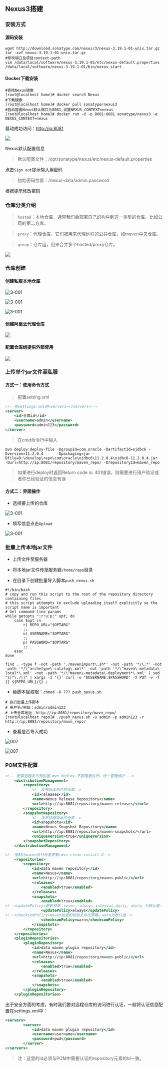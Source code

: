 ## Nexus3搭建

### 安装方式

#### 源码安装

```shell
wget http://download.sonatype.com/nexus/3/nexus-3.19.1-01-unix.tar.gz
tar -xvf nexus-3.19.1-01-unix.tar.gz
#修改端口及项目context-path
vim /data/local/software/nexus-3.19.1-01/etc/nexus-default.properties
/data/local/software/nexus-3.19.1-01/bin/nexus start
```

#### Docker下载安装

```shell
#查找Nexus镜像
[root@localhost home]# docker search Nexus
#下载镜像
[root@localhost home]# docker pull sonatype/nexus3
#启动容器Nexus默认端口为8081,设置NEXUS_CONTEXT=nexus
[root@localhost home]# docker run -d -p 8081:8081 sonatype/nexus3 -e NEXUS_CONTEXT=nexus 
```

启动成功访问：[http://ip:8081](http://ip:8081/)

![](E:\gitbook\source\images\nexus1-001.png)

Nexus默认配置信息

> 默认配置文件：/opt/sonatype/nexus/etc/nexus-default.properties

点击`Sign out`提示输入用密码

> 初始密码位置：/nexus-data/admin.password

根据提示修改密码

### 仓库分类介绍

> `hosted`：本地仓库，通常我们会部署自己的构件到这一类型的仓库。比如公司的第二方库。

> `proxy`：代理仓库，它们被用来代理远程的公共仓库，如maven中央仓库。

> `group`：仓库组，用来合并多个hosted/proxy仓库。

![](..\images\nexus3-007.jpg)

### 仓库创建

#### 创建私服本地仓库

![3-001](..\images\nexus3-001.png)

![3-001](..\images\nexus3-002.png)

![3-001](..\images\nexus3-003.png)

#### 创建阿里云代理仓库

![](..\images\nexus3-007.png)

#### 配置仓库组提供外部使用

![](..\images\nexus3-008.png)

### 上传单个jar文件至私服

#### 方式一：使用命令方式

>  配置setting.xml

```xml
<!--在settings.xml的<servers></servers>-->
<server>   
    <id>仓库id</id>
    <username>admin</username>
    <password>admin123</password>   
</server>
```

> 在cmd命令行中输入

```shell
mvn deploy:deploy-file -DgroupId=com.oracle -DartifactId=ojdbc6 -Dversion=11.2.0.4      -Dpackaging=jar -Dfile=D:\develop\repo\com\oracle\ojdbc6\11.2.0.4\ojdbc6-11.2.0.4.jar         -Durl=http://ip:8081/repository/maven_repo/ -DrepositoryId=maven_repo
```

> 如果进行deploy时返回Return code is: 401错误，则需要进行用户验证或者你已经验证的信息有误

#### 方式二：界面操作

* 选择要上传的仓库

![3-001](..\images\nexus3-004.png)

* 填写信息点击`Upload`

![3-001](..\images\nexus3-006.png)

### 批量上传本地jar文件

* 上传文件至服务器

* 将本地jar文件传至服务器`/home/repo`目录

* 在目录下创建批量导入脚本`push_nexus.sh`

```shell
#!/bin/bash
# copy and run this script to the root of the repository directory containing files
# this script attempts to exclude uploading itself explicitly so the script name is important
# Get command line params
while getopts ":r:u:p:" opt; do
	case $opt in
		r) REPO_URL="$OPTARG"
		;;
		u) USERNAME="$OPTARG"
		;;
		p) PASSWORD="$OPTARG"
		;;
	esac
done
 
find . -type f -not -path './mavenimport\.sh*' -not -path '*/\.*' -not -path '*/\^archetype\-catalog\.xml*' -not -path '*/\^maven\-metadata\-local*\.xml' -not -path '*/\^maven\-metadata\-deployment*\.xml' | sed "s|^\./||" | xargs -I '{}' curl -u "$USERNAME:$PASSWORD" -X PUT -v -T {} ${REPO_URL}/{} ;
```

* 给脚本赋权限：`chmod -R 777 push_nexus.sh` 

```shell
# 执行批量上传脚本
# 用户名/密码：admin/admin123
# 上传仓库地址：http://ip:8081/repository/mavn_repo/
[root@localhost repo]# ./push_nexus.sh -u admin -p admin123 -r http://ip:8081/repository/mavn_repo/
```

* 查看是否导入成功

![007](..\images\nexus007.png)

![007](..\images\nexus008.png)

### POM文件配置

```xml
<!-- 配置远程发布到私服,mvn deploy,不要随意执行，统一管理维护 -->
    <distributionManagement>
        <repository>
            <!--发布版本构件的仓库-->
            <id>releases</id>
            <name>Nexus Release Repository</name>
            <url>http://ip:8081/repository/maven-releases/</url>
        </repository>
        <snapshotRepository>
            <!--发布快照版本的仓库-->
            <id>snapshots</id>
            <name>Nexus Snapshot Repository</name>
            <url>http://ip:8081/repository/maven-snapshots/</url>
            <uniqueVersion>true</uniqueVersion>
        </snapshotRepository>
    </distributionManagement>

<!--强制让maven执行检查更新:mvn clean install-U-->
    <repositories>
        <repository>
            <id>data maven repository</id>
            <name>Nexus</name>
            <url>http://ip:8081/repository/maven-public/</url>
            <releases>
                <enabled>true</enabled>
            </releases>
            <snapshots>
                <enabled>true</enabled>
<!--<updatePolicy>更新频率：never, always,interval,daily, daily 为默认值-->
                <updatePolicy>always</updatePolicy>
<!--<checksumPolicy>maven检查和检验文件的策略，warn为默认值-->
                <checksumPolicy>warn</checksumPolicy>
            </snapshots>
        </repository>
    </repositories>
    <pluginRepositories>
        <pluginRepository>
            <id>data maven plugin repository</id>
            <name>Nexus</name>
            <url>http://ip:8081/repository/maven-public/</url>
            <releases>
                <enabled>true</enabled>
            </releases>
            <snapshots>
                <enabled>true</enabled>
            </snapshots>
        </pluginRepository>
    </pluginRepositories>
```

出于安全方面的考虑，有时我们要对远程仓库的访问进行认证，一般将认证信息配置在settings.xml中：

```xml
<servers>  
        <server>  
            <id>data maven plugin repository</id>  
            <username>username</username>  
            <password>pwd</password>  
        </server>  
</servers>
```

> 注：这里的id必须与POM中需要认证的repository元素的Id一致。